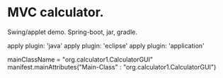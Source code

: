 MVC calculator.
=========
Swing/applet demo.
Spring-boot, jar, gradle.

apply plugin: 'java'
apply plugin: 'eclipse'
apply plugin: 'application'

mainClassName = "org.calculator1.CalculatorGUI"
manifest.mainAttributes("Main-Class" : "org.calculator1.CalculatorGUI")

